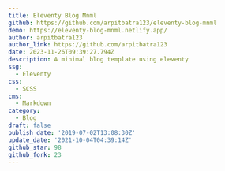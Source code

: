 ```yaml
---
title: Eleventy Blog Mnml
github: https://github.com/arpitbatra123/eleventy-blog-mnml
demo: https://eleventy-blog-mnml.netlify.app/
author: arpitbatra123
author_link: https://github.com/arpitbatra123
date: 2023-11-26T09:39:27.794Z
description: A minimal blog template using eleventy
ssg:
  - Eleventy
css:
  - SCSS
cms:
  - Markdown
category:
  - Blog
draft: false
publish_date: '2019-07-02T13:08:30Z'
update_date: '2021-10-04T04:39:14Z'
github_star: 98
github_fork: 23
---
```

